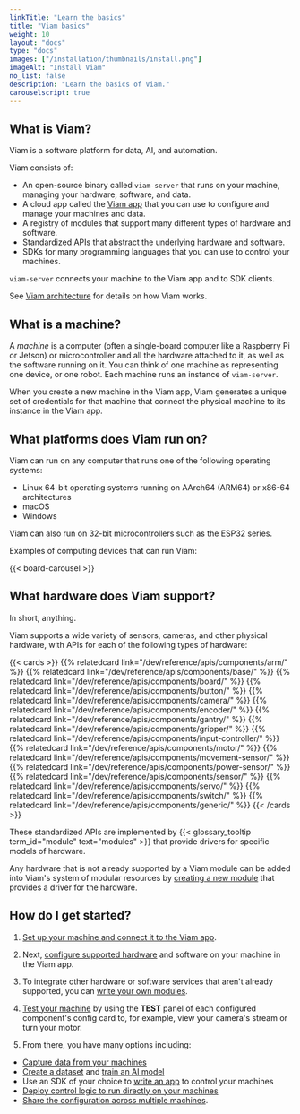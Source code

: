 ```yaml
---
linkTitle: "Learn the basics"
title: "Viam basics"
weight: 10
layout: "docs"
type: "docs"
images: ["/installation/thumbnails/install.png"]
imageAlt: "Install Viam"
no_list: false
description: "Learn the basics of Viam."
carouselscript: true
---
```


## What is Viam?

Viam is a software platform for data, AI, and automation.

Viam consists of:

- An open-source binary called `viam-server` that runs on your machine, managing your hardware, software, and data.
- A cloud app called the [Viam app](https://app.viam.com) that you can use to configure and manage your machines and data.
- A registry of modules that support many different types of hardware and software.
- Standardized APIs that abstract the underlying hardware and software.
- SDKs for many programming languages that you can use to control your machines.

`viam-server` connects your machine to the Viam app and to SDK clients.

See [Viam architecture](/operate/reference/architecture/) for details on how Viam works.

## What is a machine?

A _machine_ is a computer (often a single-board computer like a Raspberry Pi or Jetson) or microcontroller and all the hardware attached to it, as well as the software running on it.
You can think of one machine as representing one device, or one robot.
Each machine runs an instance of `viam-server`.

When you create a new machine in the Viam app, Viam generates a unique set of credentials for that machine that connect the physical machine to its instance in the Viam app.

## What platforms does Viam run on?

Viam can run on any computer that runs one of the following operating systems:

- Linux 64-bit operating systems running on AArch64 (ARM64) or x86-64 architectures
- macOS
- Windows

Viam can also run on 32-bit microcontrollers such as the ESP32 series.

Examples of computing devices that can run Viam:

{{< board-carousel >}}

## What hardware does Viam support?

In short, anything.

Viam supports a wide variety of sensors, cameras, and other physical hardware, with APIs for each of the following types of hardware:

{{< cards >}}
{{% relatedcard link="/dev/reference/apis/components/arm/" %}}
{{% relatedcard link="/dev/reference/apis/components/base/" %}}
{{% relatedcard link="/dev/reference/apis/components/board/" %}}
{{% relatedcard link="/dev/reference/apis/components/button/" %}}
{{% relatedcard link="/dev/reference/apis/components/camera/" %}}
{{% relatedcard link="/dev/reference/apis/components/encoder/" %}}
{{% relatedcard link="/dev/reference/apis/components/gantry/" %}}
{{% relatedcard link="/dev/reference/apis/components/gripper/" %}}
{{% relatedcard link="/dev/reference/apis/components/input-controller/" %}}
{{% relatedcard link="/dev/reference/apis/components/motor/" %}}
{{% relatedcard link="/dev/reference/apis/components/movement-sensor/" %}}
{{% relatedcard link="/dev/reference/apis/components/power-sensor/" %}}
{{% relatedcard link="/dev/reference/apis/components/sensor/" %}}
{{% relatedcard link="/dev/reference/apis/components/servo/" %}}
{{% relatedcard link="/dev/reference/apis/components/switch/" %}}
{{% relatedcard link="/dev/reference/apis/components/generic/" %}}
{{< /cards >}}

These standardized APIs are implemented by {{< glossary_tooltip term_id="module" text="modules" >}} that provide drivers for specific models of hardware.

Any hardware that is not already supported by a Viam module can be added into Viam's system of modular resources by [creating a new module](/operate/get-started/other-hardware/) that provides a driver for the hardware.


## How do I get started?

1. [Set up your machine and connect it to the Viam app](/operate/get-started/setup/).

1. Next, [configure supported hardware](/operate/get-started/supported-hardware/) and software on your machine in the Viam app.

1. To integrate other hardware or software services that aren't already supported, you can [write your own modules](/operate/get-started/other-hardware/).

1. [Test your machine](/operate/get-started/test/) by using the **TEST** panel of each configured component's config card to, for example, view your camera's stream or turn your motor.

1. From there, you have many options including:

- [Capture data from your machines](/data-ai/capture-data/capture-sync/)
- [Create a dataset](/data-ai/ai/create-dataset/) and [train an AI model](/data-ai/ai/train-tflite/)
- Use an SDK of your choice to [write an app](/operate/control/web-app/) to control your machines
- [Deploy control logic to run directly on your machines](/manage/software/control-logic/)
- [Share the configuration across multiple machines](/manage/fleet/reuse-configuration/).
